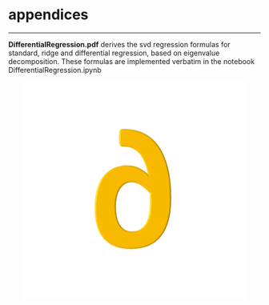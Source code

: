 # appendices
---
**DifferentialRegression.pdf** derives the svd regression formulas for standard, ridge and differential regression, based on eigenvalue decomposition. These formulas are implemented verbatim in the notebook DifferentialRegression.ipynb

<p align="center">
  <img src="differential.png">
</p>
